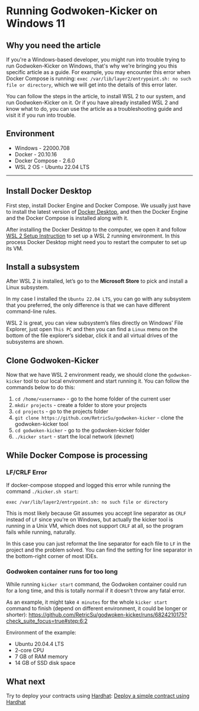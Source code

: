 # Running Godwoken-Kicker on Windows 11

## Why you need the article

If you're a Windows-based developer, you might run into trouble trying to run Godwoken-Kicker on Windows, that's why we're bringing you this specific article as a guide. For example, you may encounter this error when Docker Compose is running: `exec /var/lib/layer2/entrypoint.sh: no such file or directory`, which we will get into the details of this error later.

You can follow the steps in the article, to install WSL 2 to our system, and run Godwoken-Kicker on it. Or if you have already installed WSL 2 and know what to do, you can use the article as a troubleshooting guide and visit it if you run into trouble.

## Environment

- Windows -  22000.708
- Docker - 20.10.16
- Docker Compose - 2.6.0
- WSL 2 OS - Ubuntu 22.04 LTS

----

## Install Docker Desktop

First step, install Docker Engine and Docker Compose. We usually just have to install the latest version of [Docker Desktop](https://docs.docker.com/desktop/windows/install/), and then the Docker Engine and the Docker Compose is installed along with it.

After installing the Docker Desktop to the computer, we open it and follow [WSL 2 Setup Instruction](https://docs.docker.com/desktop/windows/wsl/) to set up a WSL 2 running environment. In this process Docker Desktop might need you to restart the computer to set up its VM.

## Install a subsystem

After WSL 2 is installed, let’s go to the **Microsoft Store** to pick and install a Linux subsystem. 

In my case I installed the `Ubuntu 22.04 LTS`, you can go with any subsystem that you preferred, the only difference is that we can have different command-line rules. 

WSL 2 is great, you can view subsystem’s files directly on Windows’ File Explorer, just open `This PC` and then you can find a `Linux` menu on the bottom of the file explorer’s sidebar, click it and all virtual drives of the subsystems are shown.

## Clone Godwoken-Kicker

Now that we have WSL 2 environment ready, we should clone the `godwoken-kicker` tool to our local environment and start running it. You can follow the commands below to do this:

1. `cd /home/<username>` - go to the home folder of the current user
2. `mkdir projects` - create a folder to store your projects
3. `cd projects` - go to the projects folder
4. `git clone https://github.com/RetricSu/godwoken-kicker` - clone the godwoken-kicker tool
5. `cd godwoken-kicker` - go to the godwoken-kicker folder
6. `./kicker start` - start the local network (devnet)

## While Docker Compose is processing

### LF/CRLF Error
    
If docker-compose stopped and logged this error while running the command `./kicker.sh start`:

```
exec /var/lib/layer2/entrypoint.sh: no such file or directory 
```

This is most likely because Git assumes you accept line separator as `CRLF` instead of `LF` since you’re on Windows, but actually the kicker tool is running in a Unix VM, which does not support `CRLF` at all, so the program fails while running, naturally. 

In this case you can just reformat the line separator for each file to `LF` in the project and the problem solved. You can find the setting for line separator in the bottom-right corner of most IDEs.
    
### Godwoken container runs for too long

While running `kicker start` command, the Godwoken container could run for a long time, and this is totally normal if it doesn't throw any fatal error.
 
As an example, it might take `4 minutes` for the whole `kicker start` command to finish (depend on different environment, it could be longer or shorter):
https://github.com/RetricSu/godwoken-kicker/runs/6824210175?check_suite_focus=true#step:6:2

Environment of the example:  
- Ubuntu 20.04.4 LTS  
- 2-core CPU  
- 7 GB of RAM memory  
- 14 GB of SSD disk space  

## What next

Try to deploy your contracts using [Hardhat](https://hardhat.org/): [Deploy a simple contract using Hardhat](./hardhat-simple-project.md)